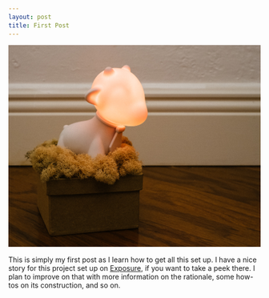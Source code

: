 ```yaml
---
layout: post
title: First Post
---
```


![Color Compass Munny](images/20140104-DSCF1800.jpg)

This is simply my first post as I learn how to get all this set up. I have a nice story for this project set up on [Exposure](https://andyoliver.exposure.co/color-compass), if you want to take a peek there. I plan to improve on that with more information on the rationale, some how-tos on its construction, and so on.
